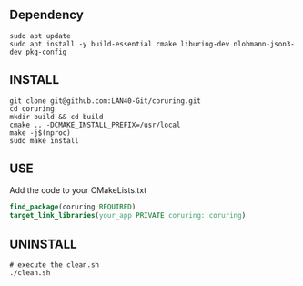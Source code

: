 ## Dependency

```shell
sudo apt update
sudo apt install -y build-essential cmake liburing-dev nlohmann-json3-dev pkg-config
```


## INSTALL

```shell
git clone git@github.com:LAN40-Git/coruring.git
cd coruring
mkdir build && cd build
cmake .. -DCMAKE_INSTALL_PREFIX=/usr/local
make -j$(nproc)
sudo make install
```

## USE
Add the code to your CMakeLists.txt
```cmake
find_package(coruring REQUIRED)
target_link_libraries(your_app PRIVATE coruring::coruring)
```

## UNINSTALL
```shell
# execute the clean.sh
./clean.sh
```